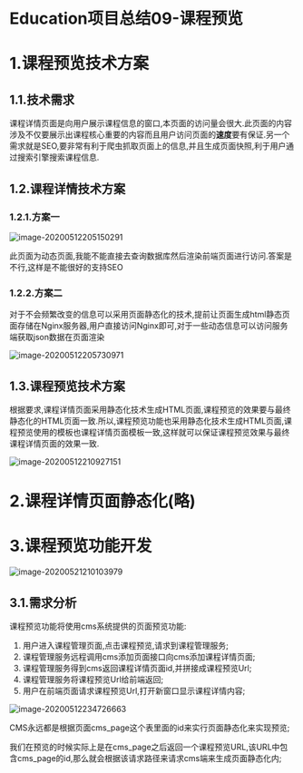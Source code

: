 # Education项目总结09-课程预览

# 1.课程预览技术方案

## 1.1.技术需求

课程详情页面是向用户展示课程信息的窗口,本页面的访问量会很大.此页面的内容涉及不仅要展示出课程核心重要的内容而且用户访问页面的**速度**要有保证.另一个需求就是SEO,要非常有利于爬虫抓取页面上的信息,并且生成页面快照,利于用户通过搜索引擎搜索课程信息.

## 1.2.课程详情技术方案

### 1.2.1.方案一

![image-20200512205150291](https://fechin-leyou.oss-cn-beijing.aliyuncs.com/PicGo/image-20200512205150291.png)

此页面为动态页面,我能不能直接去查询数据库然后渲染前端页面进行访问.答案是不行,这样是不能很好的支持SEO

### 1.2.2.方案二

对于不会频繁改变的信息可以采用页面静态化的技术,提前让页面生成html静态页面存储在Nginx服务器,用户直接访问Nginx即可,对于一些动态信息可以访问服务端获取json数据在页面渲染

![image-20200512205730971](https://fechin-leyou.oss-cn-beijing.aliyuncs.com/PicGo/image-20200512205730971.png)

## 1.3.课程预览技术方案

根据要求,课程详情页面采用静态化技术生成HTML页面,课程预览的效果要与最终静态化的HTML页面一致.所以,课程预览功能也采用静态化技术生成HTML页面,课程预览使用的模板也课程详情页面模板一致,这样就可以保证课程预览效果与最终课程详情页面的效果一致.

![image-20200512210927151](https://fechin-leyou.oss-cn-beijing.aliyuncs.com/PicGo/image-20200512210927151.png)

# 2.课程详情页面静态化(略)

# 3.课程预览功能开发

![image-20200521210103979](https://fechin-leyou.oss-cn-beijing.aliyuncs.com/PicGo/image-20200521210103979.png)

## 3.1.需求分析

课程预览功能将使用cms系统提供的页面预览功能:

1. 用户进入课程管理页面,点击课程预览,请求到课程管理服务;
2. 课程管理服务远程调用cms添加页面接口向cms添加课程详情页面;
3. 课程管理服务得到cms返回课程详情页面id,并拼接成课程预览Url;
4. 课程管理服务将课程预览Url给前端返回;
5. 用户在前端页面请求课程预览Url,打开新窗口显示课程详情内容;

![image-20200512234726663](https://fechin-leyou.oss-cn-beijing.aliyuncs.com/PicGo/image-20200512234726663.png)

CMS永远都是根据页面cms_page这个表里面的id来实行页面静态化来实现预览;

我们在预览的时候实际上是在cms_page之后返回一个课程预览URL,该URL中包含cms_page的id,那么就会根据该请求路径来请求cms端来生成页面静态化内;

